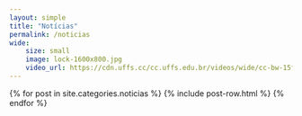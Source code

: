 ```yaml
---
layout: simple
title: "Notícias"
permalink: /noticias
wide:
    size: small
    image: lock-1600x800.jpg
    video_url: https://cdn.uffs.cc/cc.uffs.edu.br/videos/wide/cc-bw-15fps.mp4
---
```


<section class="mt-5">
  <div class="container">
    <div class="row">
      <div class="col-12 text-left">
        {% for post in site.categories.noticias %}
            {% include post-row.html %}
        {% endfor %}
      </div>
    </div>
  </div>
</section>